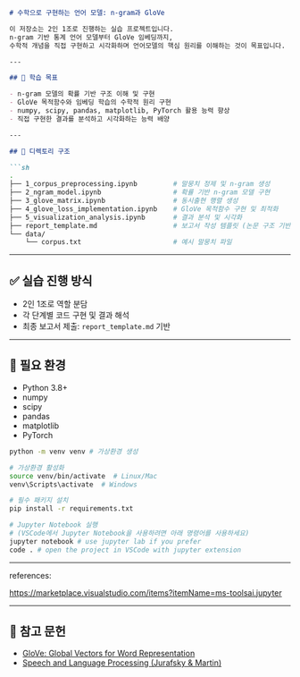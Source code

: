 ```markdown
# 수학으로 구현하는 언어 모델: n-gram과 GloVe

이 저장소는 2인 1조로 진행하는 실습 프로젝트입니다.  
n-gram 기반 통계 언어 모델부터 GloVe 임베딩까지,  
수학적 개념을 직접 구현하고 시각화하며 언어모델의 핵심 원리를 이해하는 것이 목표입니다.

---

## 🧠 학습 목표

- n-gram 모델의 확률 기반 구조 이해 및 구현
- GloVe 목적함수와 임베딩 학습의 수학적 원리 구현
- numpy, scipy, pandas, matplotlib, PyTorch 활용 능력 향상
- 직접 구현한 결과를 분석하고 시각화하는 능력 배양

---

## 📁 디렉토리 구조

```sh
.
├── 1_corpus_preprocessing.ipynb         # 말뭉치 정제 및 n-gram 생성
├── 2_ngram_model.ipynb                  # 확률 기반 n-gram 모델 구현
├── 3_glove_matrix.ipynb                 # 동시출현 행렬 생성
├── 4_glove_loss_implementation.ipynb    # GloVe 목적함수 구현 및 최적화
├── 5_visualization_analysis.ipynb       # 결과 분석 및 시각화
├── report_template.md                   # 보고서 작성 템플릿 (논문 구조 기반)
└── data/
    └── corpus.txt                       # 예시 말뭉치 파일
```

---

## ✅ 실습 진행 방식

- 2인 1조로 역할 분담
- 각 단계별 코드 구현 및 결과 해석
- 최종 보고서 제출: `report_template.md` 기반

---

## 🔧 필요 환경

- Python 3.8+
- numpy
- scipy
- pandas
- matplotlib
- PyTorch

```bash
python -m venv venv # 가상환경 생성

# 가상환경 활성화
source venv/bin/activate  # Linux/Mac
venv\Scripts\activate  # Windows

# 필수 패키지 설치
pip install -r requirements.txt

# Jupyter Notebook 실행
# (VSCode에서 Jupyter Notebook을 사용하려면 아래 명령어를 사용하세요)
jupyter notebook # use jupyter lab if you prefer
code . # open the project in VSCode with jupyter extension
```


---

references:

https://marketplace.visualstudio.com/items?itemName=ms-toolsai.jupyter

---

## 📌 참고 문헌

- [GloVe: Global Vectors for Word Representation](https://nlp.stanford.edu/pubs/glove.pdf)
- [Speech and Language Processing (Jurafsky & Martin)](https://web.stanford.edu/~jurafsky/slp3/)

